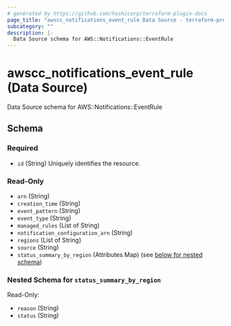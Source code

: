 ```yaml
---
# generated by https://github.com/hashicorp/terraform-plugin-docs
page_title: "awscc_notifications_event_rule Data Source - terraform-provider-awscc"
subcategory: ""
description: |-
  Data Source schema for AWS::Notifications::EventRule
---
```


# awscc_notifications_event_rule (Data Source)

Data Source schema for AWS::Notifications::EventRule



<!-- schema generated by tfplugindocs -->
## Schema

### Required

- `id` (String) Uniquely identifies the resource.

### Read-Only

- `arn` (String)
- `creation_time` (String)
- `event_pattern` (String)
- `event_type` (String)
- `managed_rules` (List of String)
- `notification_configuration_arn` (String)
- `regions` (List of String)
- `source` (String)
- `status_summary_by_region` (Attributes Map) (see [below for nested schema](#nestedatt--status_summary_by_region))

<a id="nestedatt--status_summary_by_region"></a>
### Nested Schema for `status_summary_by_region`

Read-Only:

- `reason` (String)
- `status` (String)
